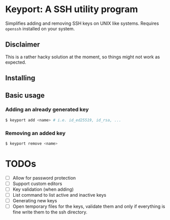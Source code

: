 # Keyport: A SSH utility program
Simplifies adding and removing SSH keys on UNIX like systems.
Requires `openssh` installed on your system.

## Disclaimer
This is a rather hacky solution at the moment, so things might not work as expected.

## Installing

## Basic usage
### Adding an already generated key
```bash
$ keyport add <name> # i.e. id_ed25519, id_rsa, ...
```

### Removing an added key
```bash
$ keyport remove <name>
```

# TODOs
- [ ] Allow for password protection 
- [ ] Support custom editors
- [ ] Key validation (when adding)
- [ ] List command to list active and inactive keys
- [ ] Generating new keys
- [ ] Open temporary files for the keys, validate them and only if everything is fine write them to the ssh directory.
